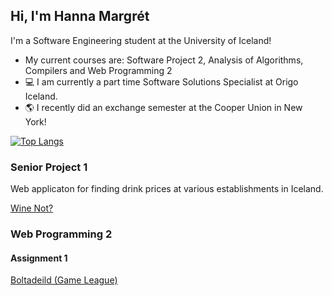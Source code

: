 ## Hi, I'm Hanna Margrét

I'm a Software Engineering student at the University of Iceland!

- My current courses are: Software Project 2, Analysis of Algorithms, Compilers and Web Programming 2
- 💻 I am currently a part time Software Solutions Specialist at Origo Iceland.
- 🌎 I recently did an exchange semester at the Cooper Union in New York!
  
[![Top Langs](https://github-readme-stats.vercel.app/api/top-langs/?username=hannajonsd&theme=github_dark&layout=compact)](https://github.com/anuraghazra/github-readme-stats)

### Senior Project 1
Web applicaton for finding drink prices at various establishments in Iceland.

[Wine Not?](https://winenot-mday.onrender.com/)

### Web Programming 2
#### Assignment 1

[Boltadeild (Game League)](https://monumental-druid-185058.netlify.app)

<!--
**hannajonsd/hannajonsd** is a ✨ _special_ ✨ repository because its `README.md` (this file) appears on your GitHub profile.

Here are some ideas to get you started:

- 🔭 I’m currently working at Origo Iceland as a Software Solutions Specialist.
- 👯 I’m looking to collaborate on ...
- 🤔 I’m looking for help with ...
- 💬 Ask me about ...
- 😄 Pronouns: she/her
- ⚡ Fun fact: ...
-->
